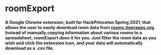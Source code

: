# roomExport
#### A Google Chrome extension, built for HackPrinceton Spring 2021, that allows the user to easily download room data from [rooms.tigerapps.org](http://rooms.tigerapps.org). Instead of manually copying information about various rooms to a spreadsheet, roomExport does it for you. Just filter the room data as you wish and click the extension icon, and your data will automatically download as a .csv file.
